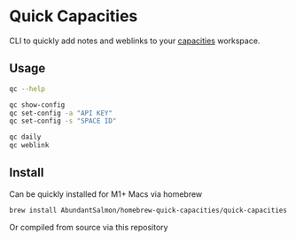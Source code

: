 # Quick Capacities

CLI to quickly add notes and weblinks to your [capacities](https://capacities.io/) workspace.

## Usage

```bash
qc --help

qc show-config
qc set-config -a "API KEY"
qc set-config -s "SPACE ID"

qc daily
qc weblink
```

## Install

Can be quickly installed for M1+ Macs via homebrew

```bash
brew install AbundantSalmon/homebrew-quick-capacities/quick-capacities
```

Or compiled from source via this repository